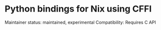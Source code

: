 # Python bindings for Nix using CFFI
Maintainer status: maintained, experimental
Compatibility: Requires C API

